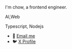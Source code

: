 I'm chow, a frontend engineer.

AI,Web

Typescript, Nodejs

- 📧 [Email me](mailto:yutaochow66@gmail.com)
- 🐦 [X Profile](https://x.com/zhouyut19545710)
